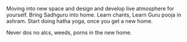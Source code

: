 Moving into new space and design and develop live atmosphere for yourself.
Bring Sadhguru into home.
Learn chants,
Learn Guru pooja in ashram.
Start doing hatha yoga, once you get a new home.

Never dos
no alcs, weeds, porns in the new home.
